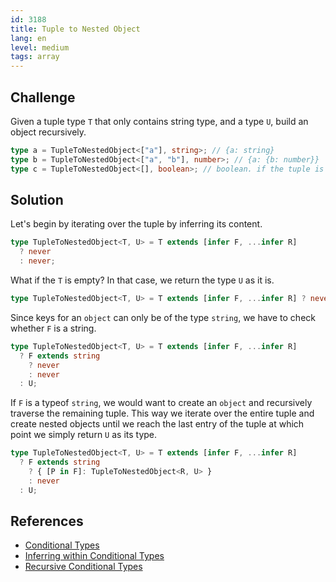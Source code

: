 ```yaml
---
id: 3188
title: Tuple to Nested Object
lang: en
level: medium
tags: array
---
```


## Challenge

Given a tuple type `T` that only contains string type, and a type `U`, build an
object recursively.

```ts
type a = TupleToNestedObject<["a"], string>; // {a: string}
type b = TupleToNestedObject<["a", "b"], number>; // {a: {b: number}}
type c = TupleToNestedObject<[], boolean>; // boolean. if the tuple is empty, just return the U type
```

## Solution

Let's begin by iterating over the tuple by inferring its content.

```ts
type TupleToNestedObject<T, U> = T extends [infer F, ...infer R]
  ? never
  : never;
```

What if the `T` is empty? In that case, we return the type `U` as it is.

```ts
type TupleToNestedObject<T, U> = T extends [infer F, ...infer R] ? never : U;
```

Since keys for an `object` can only be of the type `string`, we have to check
whether `F` is a string.

```ts
type TupleToNestedObject<T, U> = T extends [infer F, ...infer R]
  ? F extends string
    ? never
    : never
  : U;
```

If `F` is a typeof `string`, we would want to create an `object` and recursively
traverse the remaining tuple. This way we iterate over the entire tuple and
create nested objects until we reach the last entry of the tuple at which point
we simply return `U` as its type.

```ts
type TupleToNestedObject<T, U> = T extends [infer F, ...infer R]
  ? F extends string
    ? { [P in F]: TupleToNestedObject<R, U> }
    : never
  : U;
```

## References

- [Conditional Types](https://www.typescriptlang.org/docs/handbook/2/conditional-types.html)
- [Inferring within Conditional Types](https://www.typescriptlang.org/docs/handbook/2/conditional-types.html#inferring-within-conditional-types)
- [Recursive Conditional Types](https://www.typescriptlang.org/docs/handbook/release-notes/typescript-4-1.html#recursive-conditional-types)
